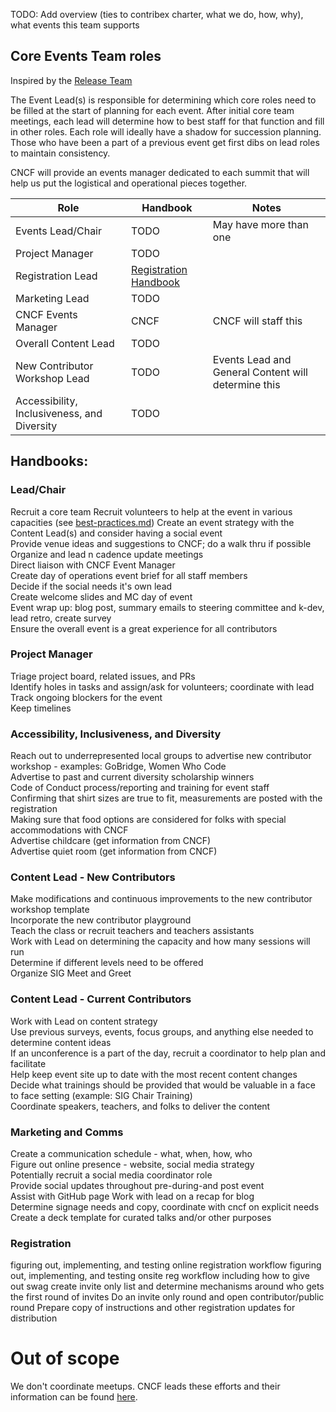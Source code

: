 TODO: Add overview (ties to contribex charter, what we do, how, why), what events
this team supports

## Core Events Team roles
Inspired by the [Release Team]

The Event Lead(s) is responsible for determining which core roles need to be filled at the start
of planning for each event. After initial core team meetings, each lead will determine
how to best staff for that function and fill in other roles. Each role will ideally have a shadow for succession planning. Those who have been a part of a previous event get first dibs on lead roles to maintain consistency.

CNCF will provide an events manager dedicated to each summit that will help us put
the logistical and operational pieces together.

| Role                                        | Handbook                | Notes                                               |
|---------------------------------------------|-------------------------|-----------------------------------------------------|
| Events Lead/Chair                           | TODO                    | May have more than one                              |
| Project Manager                             | TODO                    |                                                     |
| Registration Lead                           | [Registration Handbook] |                                                     |
| Marketing Lead                              | TODO                    |                                                     |
| CNCF Events Manager                         | CNCF                    | CNCF will staff this                                |
| Overall Content Lead                        | TODO                    |                                                     |
| New Contributor Workshop Lead               | TODO                    | Events Lead and General Content will determine this |
| Accessibility, Inclusiveness, and Diversity | TODO                    |                                                     |   


## Handbooks:
### Lead/Chair
Recruit a core team
Recruit volunteers to help at the event in various capacities  (see [best-practices.md])
Create an event strategy with the Content   Lead(s) and consider having a social event  
Provide venue ideas and suggestions to CNCF; do a walk thru if possible  
Organize and lead n cadence update meetings  
Direct liaison with CNCF Event Manager  
Create day of operations event brief for all staff members  
Decide if the social needs it's own lead  
Create welcome slides and MC day of event  
Event wrap up: blog post, summary emails to steering committee and k-dev, lead retro, create survey  
Ensure the overall event is a great experience for all contributors  

### Project Manager
Triage project board, related issues, and PRs  
Identify holes in tasks and assign/ask for volunteers; coordinate with lead  
Track ongoing blockers for the event  
Keep timelines  

### Accessibility, Inclusiveness, and Diversity
Reach out to underrepresented local groups to advertise new contributor workshop - examples: GoBridge, Women Who Code  
Advertise to past and current diversity scholarship winners  
Code of Conduct process/reporting and training for event staff  
Confirming that shirt sizes are true to fit, measurements are posted with the registration  
Making sure that food options are considered for folks with special accommodations with CNCF  
Advertise childcare (get information from CNCF)  
Advertise quiet room (get information from CNCF)  

### Content Lead - New Contributors
Make modifications and continuous improvements to the new contributor workshop template  
Incorporate the new contributor playground  
Teach the class or recruit teachers and teachers assistants  
Work with Lead on determining the capacity and how many sessions will run  
Determine if different levels need to be offered  
Organize SIG Meet and Greet

### Content Lead - Current Contributors
Work with Lead on content strategy  
Use previous surveys, events, focus groups, and anything else needed to determine content ideas  
If an unconference is a part of the day, recruit a coordinator to help plan and facilitate  
Help keep event site up to date with the most recent content changes  
Decide what trainings should be provided that would be valuable in a face to face setting (example: SIG Chair Training)  
Coordinate speakers, teachers, and folks to deliver the content  


### Marketing and Comms
Create a communication schedule - what, when, how, who  
Figure out online presence - website, social media strategy  
Potentially recruit a social media coordinator role  
Provide social updates throughout pre-during-and post event  
Assist with GitHub page
Work with lead on a recap for blog  
Determine signage needs and copy, coordinate with cncf on explicit needs  
Create a deck template for curated talks and/or other purposes  

### Registration
figuring out, implementing, and testing online registration workflow
figuring out, implementing, and testing onsite reg workflow including how to give out swag
create invite only list and determine mechanisms around who gets the first round of invites
Do an invite only round and open contributor/public round
Prepare copy of instructions and other registration updates for distribution

# Out of scope

We don't coordinate meetups. CNCF leads these efforts and their information can be found [here].


[Release Team]: https://github.com/kubernetes/sig-release/tree/master/release-team
[registration handbook]: ./registration/README.md
[best-practices.md]: ./best-practices.md
[here]: https://github.com/cncf/meetups

